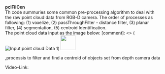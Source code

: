 **pclFilCen**\
Th code summuries some common pre-processing algorithm to deal with the raw point cloud data from RGB-D camera. The order of processes as following: (1) voxelize, (2) passThroughFilter - distance filter, (3) planar filter, (4) segmentation, (5) centroid Identification.\
The point cloud data input as the image below:
[comment]: <> (![Input point cloud Data 1](https://github.com/buivn/images/blob/master/pcdInput.png))
<img src="https://github.com/buivn/images/blob/master/pcdInput.png" width="48">

,processis to filter and find a centroid of objects set from depth camera data

Video-Link:
